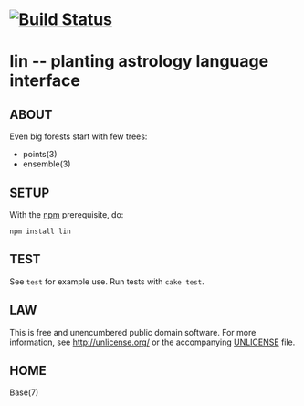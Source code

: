 # [![Build Status](https://secure.travis-ci.org/astrolet/lin.png)](http://travis-ci.org/astrolet/lin)
# lin -- planting astrology language interface


## ABOUT

Even big forests start with few trees:

* points(3)
* ensemble(3)


## SETUP

With the [npm](http://npmjs.org/) prerequisite, do:

    npm install lin


## TEST

See `test` for example use.
Run tests with `cake test`.


## LAW

This is free and unencumbered public domain software.
For more information, see <http://unlicense.org/> or the accompanying
[UNLICENSE](http://astrolet.github.com/lin/UNLICENSE.html) file.


## HOME

Base(7)
